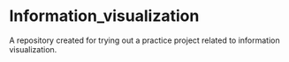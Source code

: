 # Information_visualization
A repository created for trying out a practice project related to information visualization.
